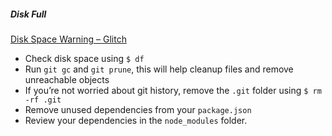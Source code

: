##### Disk Full
[Disk Space Warning – Glitch](https://help.glitch.com/hc/en-us/articles/16287552960269-Disk-Space-Warning)
- Check disk space using `$ df`
- Run `git gc` and `git prune`, this will help cleanup files and remove unreachable objects
- If you’re not worried about git history, remove the `.git` folder using `$ rm -rf .git`
- Remove unused dependencies from your `package.json`
- Review your dependencies in the `node_modules` folder.